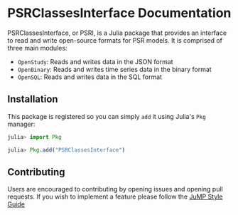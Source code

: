 # PSRClassesInterface Documentation


PSRClassesInterface, or PSRI, is a Julia package that provides an interface to read and write open-source formats for PSR models.
It is comprised of three main modules:
- `OpenStudy`: Reads and writes data in the JSON format
- `OpenBinary`: Reads and writes time series data in the binary format
- `OpenSQL`: Reads and writes data in the SQL format

## Installation

This package is registered so you can simply `add` it using Julia's `Pkg` manager:
```julia
julia> import Pkg

julia> Pkg.add("PSRClassesInterface")
```

## Contributing

Users are encouraged to contributing by opening issues and opening pull requests. If you wish to implement a feature please follow 
the [JuMP Style Guide](https://jump.dev/JuMP.jl/v0.21.10/developers/style/#Style-guide-and-design-principles)
